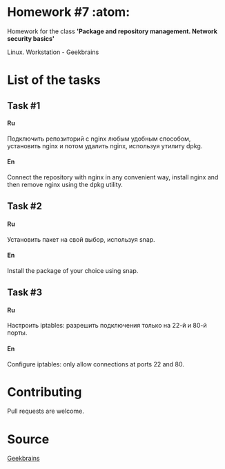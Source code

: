 # Homework #7 :atom:

Homework for the class **'Package and repository management. Network security basics'**

Linux. Workstation - Geekbrains

# List of the tasks

## Task #1

#### Ru

Подключить репозиторий с nginx любым удобным способом, установить nginx и потом удалить nginx, используя утилиту dpkg.

#### En

Connect the repository with nginx in any convenient way, install nginx and then remove nginx using the dpkg utility.

## Task #2

#### Ru

Установить пакет на свой выбор, используя snap.

#### En

Install the package of your choice using snap.

## Task #3

#### Ru

Настроить iptables: разрешить подключения только на 22-й и 80-й порты.

#### En

Configure iptables: only allow connections at ports 22 and 80.

# Contributing

Pull requests are welcome.

# Source

[Geekbrains](https://geekbrains.ru)
